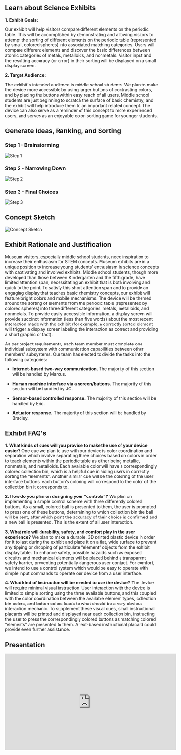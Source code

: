 ## **Learn about Science Exhibits**

**1. Exhibit Goals:**

Our exhibit will help visitors compare different elements on the periodic table. This will be accomplished by demonstrating and allowing visitors to attempt the sorting of different elements on the periodic table (represented by small, colored spheres) into associated matching categories. Users will compare different elements and discover the basic differences between atomic categories of metals, metalloids, and nonmetals. Visitor input and the resulting accuracy (or error) in their sorting will be displayed on a small display screen.

**2. Target Audience:**

The exhibit's intended audience is middle school students. We plan to make the device more accessible by using larger buttons of contrasting colors, and by placing the buttons within easy reach of all users. Middle school students are just beginning to scratch the surface of basic chemistry, and the exhibit will help introduce them to an important related concept. The device can also serve as a reminder of this concept to more experienced users, and serves as an enjoyable color-sorting game for younger students.

## **Generate Ideas, Ranking, and Sorting**
### Step 1 - Brainstorming
![Step 1](https://github.com/user-attachments/assets/881194ff-6668-4a2f-8d61-b1c8bd36cc24)
### Step 2 - Narrowing Down
![Step 2](https://github.com/user-attachments/assets/80f97c1c-780d-4511-8f62-234a2ae19b0d)
### Step 3 - Final Choices
![Step 3](https://github.com/user-attachments/assets/d42d9f68-32b2-47f7-acd0-6f5cfbc50009)

## **Concept Sketch**
![Concept Sketch](https://github.com/user-attachments/assets/9a7c295e-f392-4541-83b7-5fb4fb4028d7)


## **Exhibit Rationale and Justification**
Museum visitors, especially middle school students, need inspiration to increase their enthusiasm for STEM concepts. Museum exhibits are in a unique position to increase young students’ enthusiasm in science concepts with captivating and involved exhibits. Middle school students, though more developed than those between Kindergarten and the fifth grade, have limited attention span, necessitating an exhibit that is both involving and quick to the point. To satisfy this short attention span and to provide an engaging display that teaches basic chemistry concepts, our exhibit will feature bright colors and mobile mechanisms. The device will be themed around the sorting of elements from the periodic table (represented by colored spheres) into three different categories: metals, metalloids, and nonmetals. To provide easily accessible information, a display screen will provide succinct information (less than five words) about the most recent interaction made with the exhibit (for example, a correctly sorted element will trigger a display screen labeling the interaction as correct and providing a short graphic or fact).

As per project requirements, each team member must complete one individual subsystem with communication capabilities between other members’ subsystems. Our team has elected to divide the tasks into the following categories:

- **Internet-based two-way communication.** The majority of this section will be handled by Marcus.

- **Human machine interface via a screen/buttons.** The majority of this section will be handled by JC.

- **Sensor-based controlled response.** The majority of this section will be handled by Eric.

- **Actuator response.** The majority of this section will be handled by Bradley.

## **Exhibit FAQ's** 
**1. What kinds of cues will you provide to make the use of your device easier?**
One cue we plan to use with our device is color coordination and separation which involve separating three choices based on colors in order to teach elements within the periodic table as either being metallic, nonmetals, and metalloids. Each available color will have a correspondingly colored collection bin, which is a helpful cue in aiding users in correctly sorting the “elements”. Another similar cue will be the coloring of the user interface buttons; each button’s coloring will correspond to the color of the collection bin it corresponds to.

**2. How do you plan on designing your "controls"?**
We plan on implementing a simple control scheme with three differently colored buttons. As a small, colored ball is presented to them, the user is prompted to press one of these buttons, determining to which collection bin the ball will be sent, after which point the accuracy of their choice is confirmed and a new ball is presented. This is the extent of all user interaction.

**3. What role will durability, safety, and comfort play in the user experience?**
We plan to make a durable, 3D printed plastic device in order for it to last during the exhibit and place it on a flat, wide surface to prevent any tipping or dropping of particulate “element” objects from the exhibit display table. To enhance safety, possible hazards such as exposed circuitry and mechanical elements will be placed behind a transparent safety barrier, preventing potentially dangerous user contact. For comfort, we intend to use a control system which would be easy to operate with simple input commands to operate our device from a user interface.

**4. What kind of instruction will be needed to use the device?**
The device will require minimal visual instruction. User interaction with the device is limited to simple sorting using the three available buttons, and this coupled with the color coordination between the available element types, collection bin colors, and button colors leads to what should be a very obvious interaction mechanic. To supplement these visual cues, small instructional placards will be printed and displayed near each collection bin, instructing the user to press the correspondingly colored buttons as matching colored “elements” are presented to them. A text-based instructional placard could provide even further assistance.


## **Presentation**
<iframe width="560" height="315" src="https://www.youtube-nocookie.com/embed/ltuETTJ3BVs?si=oKO1mZElFKwaTg1G" title="YouTube video player" frameborder="0" allow="accelerometer; autoplay; clipboard-write; encrypted-media; gyroscope; picture-in-picture; web-share" referrerpolicy="strict-origin-when-cross-origin" allowfullscreen></iframe>
